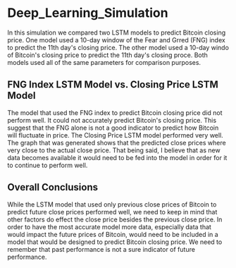 # Deep_Learning_Simulation

In this simulation we compared two LSTM models to predict Bitcoin closing price. One model used a 10-day window of the Fear and Grred (FNG) index to predict the 11th day's closing price. The other model used a 10-day windo of Bitcoin's closing price to predict the 11th day's closing proce. Both models used all of the same parameters for comparison purposes.

## FNG Index LSTM Model vs. Closing Price LSTM Model

The model that used the FNG index to predict Bitcoin closing price did not perform well. It could not accurately predict Bitcoin's closing price. This suggest that the FNG alone is not a good indicator to predict how Bitcoin will fluctuate in price. The Closing Price LSTM model performed very well. The graph that was generated shows that the predicted close prices where very close to the actual close price. That being said, I believe that as new data becomes available it would need to be fed into the model in order for it to continue to perform well.

## Overall Conclusions

While the LSTM model that used only previous close prices of Bitcoin to predict future close prices performed well, we need to keep in mind that other factors do effect the close price besides the previous close price. In order to have the most accurate model more data, especially data that would impact the future prices of Bitcoin, would need to be included in a model that would be designed to predict Bitcoin closing price. We need to remember that past performance is not a sure indicator of future performance.